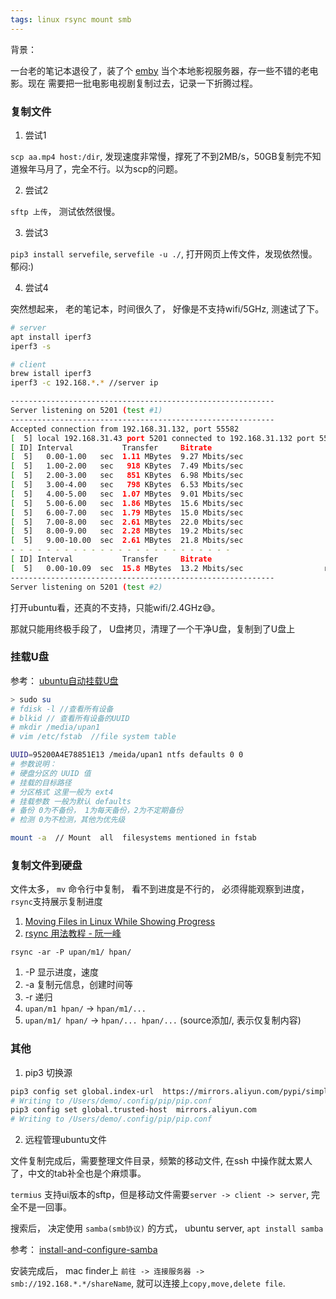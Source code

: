 ```yaml
---
tags: linux rsync mount smb
---
```


背景：

一台老的笔记本退役了，装了个 [emby](https://emby.media/) 当个本地影视服务器，存一些不错的老电影。现在
需要把一批电影电视剧复制过去，记录一下折腾过程。

### 复制文件

1. 尝试1

`scp aa.mp4 host:/dir`, 发现速度非常慢，撑死了不到2MB/s，50GB复制完不知道猴年马月了，完全不行。以为scp的问题。

2. 尝试2

`sftp 上传`， 测试依然很慢。

3. 尝试3

`pip3 install servefile`, `servefile -u ./`, 打开网页上传文件，发现依然慢。 郁闷:)

4. 尝试4

突然想起来， 老的笔记本，时间很久了， 好像是不支持wifi/5GHz, 测速试了下。

``` bash
# server
apt install iperf3
iperf3 -s

# client
brew istall iperf3
iperf3 -c 192.168.*.* //server ip
```

```bash
-----------------------------------------------------------
Server listening on 5201 (test #1)
-----------------------------------------------------------
Accepted connection from 192.168.31.132, port 55582
[  5] local 192.168.31.43 port 5201 connected to 192.168.31.132 port 55584
[ ID] Interval           Transfer     Bitrate
[  5]   0.00-1.00   sec  1.11 MBytes  9.27 Mbits/sec
[  5]   1.00-2.00   sec   918 KBytes  7.49 Mbits/sec
[  5]   2.00-3.00   sec   851 KBytes  6.98 Mbits/sec
[  5]   3.00-4.00   sec   798 KBytes  6.53 Mbits/sec
[  5]   4.00-5.00   sec  1.07 MBytes  9.01 Mbits/sec
[  5]   5.00-6.00   sec  1.86 MBytes  15.6 Mbits/sec
[  5]   6.00-7.00   sec  1.79 MBytes  15.0 Mbits/sec
[  5]   7.00-8.00   sec  2.61 MBytes  22.0 Mbits/sec
[  5]   8.00-9.00   sec  2.28 MBytes  19.2 Mbits/sec
[  5]   9.00-10.00  sec  2.61 MBytes  21.8 Mbits/sec
- - - - - - - - - - - - - - - - - - - - - - - - -
[ ID] Interval           Transfer     Bitrate
[  5]   0.00-10.09  sec  15.8 MBytes  13.2 Mbits/sec                  receiver
-----------------------------------------------------------
Server listening on 5201 (test #2)
```

打开ubuntu看，还真的不支持，只能wifi/2.4GHz😅。 

那就只能用终极手段了， U盘拷贝，清理了一个干净U盘，复制到了U盘上

### 挂载U盘

参考： [ubuntu自动挂载U盘](https://www.milinger.com/a254.html)

``` bash
> sudo su
# fdisk -l //查看所有设备
# blkid // 查看所有设备的UUID
# mkdir /media/upan1
# vim /etc/fstab  //file system table

UUID=95200A4E78851E13 /meida/upan1 ntfs defaults 0 0
# 参数说明：
# 硬盘分区的 UUID 值
# 挂载的目标路径
# 分区格式 这里一般为 ext4
# 挂载参数 一般为默认 defaults
# 备份 0为不备份， 1为每天备份，2为不定期备份
# 检测 0为不检测，其他为优先级

mount -a  // Mount  all  filesystems mentioned in fstab
```

### 复制文件到硬盘

文件太多， `mv` 命令行中复制， 看不到进度是不行的， 必须得能观察到进度， `rsync`支持展示复制进度

1. [Moving Files in Linux While Showing Progress](https://www.baeldung.com/linux/moving-files-showing-progress)
2. [rsync 用法教程 - 阮一峰](https://www.ruanyifeng.com/blog/2020/08/rsync.html)

`rsync -ar -P upan/m1/ hpan/` 

1. -P 显示进度，速度
2. -a 复制元信息，创建时间等
3. -r 递归
4. `upan/m1 hpan/` ->  `hpan/m1/...`  
5. `upan/m1/ hpan/` ->  `hpan/... hpan/...`  (source添加/, 表示仅复制内容)


### 其他

1. pip3 切换源

```bash
pip3 config set global.index-url  https://mirrors.aliyun.com/pypi/simple
# Writing to /Users/demo/.config/pip/pip.conf
pip3 config set global.trusted-host  mirrors.aliyun.com
# Writing to /Users/demo/.config/pip/pip.conf
```

2. 远程管理ubuntu文件

文件复制完成后，需要整理文件目录，频繁的移动文件, 在ssh 中操作就太累人了，中文的tab补全也是个麻烦事。

`termius` 支持ui版本的sftp，但是移动文件需要`server -> client -> server`, 完全不是一回事。 

搜索后， 决定使用 `samba(smb协议)` 的方式， ubuntu server, `apt install samba`

参考： [install-and-configure-samba](https://ubuntu.com/tutorials/install-and-configure-samba#3-setting-up-samba)

安装完成后， mac finder上 `前往 -> 连接服务器 -> smb://192.168.*.*/shareName`, 就可以连接上`copy,move,delete file`.

